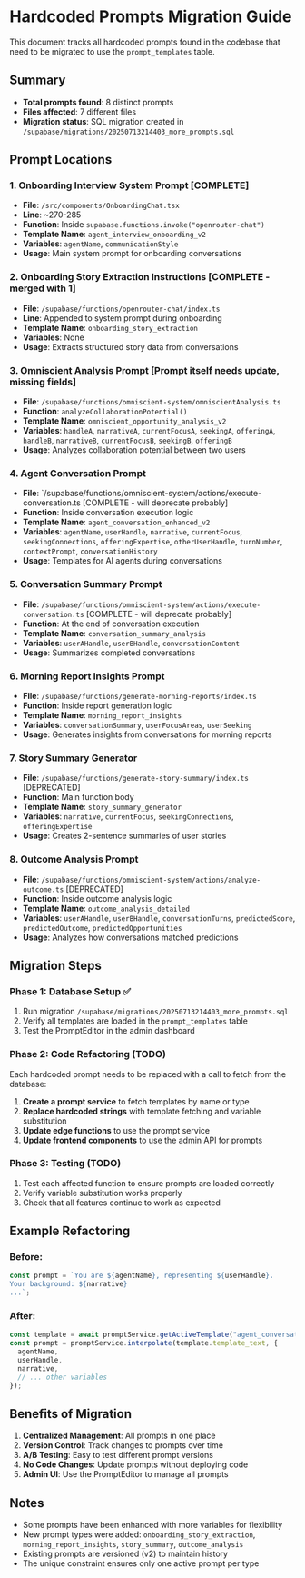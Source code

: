 # Hardcoded Prompts Migration Guide

This document tracks all hardcoded prompts found in the codebase that need to be migrated to use the `prompt_templates` table.

## Summary

- **Total prompts found**: 8 distinct prompts
- **Files affected**: 7 different files
- **Migration status**: SQL migration created in `/supabase/migrations/20250713214403_more_prompts.sql`

## Prompt Locations

### 1. Onboarding Interview System Prompt [COMPLETE]

- **File**: `/src/components/OnboardingChat.tsx`
- **Line**: ~270-285
- **Function**: Inside `supabase.functions.invoke("openrouter-chat")`
- **Template Name**: `agent_interview_onboarding_v2`
- **Variables**: `agentName`, `communicationStyle`
- **Usage**: Main system prompt for onboarding conversations

### 2. Onboarding Story Extraction Instructions [COMPLETE - merged with 1]

- **File**: `/supabase/functions/openrouter-chat/index.ts`
- **Line**: Appended to system prompt during onboarding
- **Template Name**: `onboarding_story_extraction`
- **Variables**: None
- **Usage**: Extracts structured story data from conversations

### 3. Omniscient Analysis Prompt [Prompt itself needs update, missing fields]

- **File**: `/supabase/functions/omniscient-system/omniscientAnalysis.ts`
- **Function**: `analyzeCollaborationPotential()`
- **Template Name**: `omniscient_opportunity_analysis_v2`
- **Variables**: `handleA`, `narrativeA`, `currentFocusA`, `seekingA`, `offeringA`, `handleB`, `narrativeB`, `currentFocusB`, `seekingB`, `offeringB`
- **Usage**: Analyzes collaboration potential between two users

### 4. Agent Conversation Prompt

- **File**: `/supabase/functions/omniscient-system/actions/execute-conversation.ts [COMPLETE - will deprecate probably]
- **Function**: Inside conversation execution logic
- **Template Name**: `agent_conversation_enhanced_v2`
- **Variables**: `agentName`, `userHandle`, `narrative`, `currentFocus`, `seekingConnections`, `offeringExpertise`, `otherUserHandle`, `turnNumber`, `contextPrompt`, `conversationHistory`
- **Usage**: Templates for AI agents during conversations

### 5. Conversation Summary Prompt

- **File**: `/supabase/functions/omniscient-system/actions/execute-conversation.ts` [COMPLETE - will deprecate probably]
- **Function**: At the end of conversation execution
- **Template Name**: `conversation_summary_analysis`
- **Variables**: `userAHandle`, `userBHandle`, `conversationContent`
- **Usage**: Summarizes completed conversations

### 6. Morning Report Insights Prompt

- **File**: `/supabase/functions/generate-morning-reports/index.ts`
- **Function**: Inside report generation logic
- **Template Name**: `morning_report_insights`
- **Variables**: `conversationSummary`, `userFocusAreas`, `userSeeking`
- **Usage**: Generates insights from conversations for morning reports

### 7. Story Summary Generator

- **File**: `/supabase/functions/generate-story-summary/index.ts` [DEPRECATED]
- **Function**: Main function body
- **Template Name**: `story_summary_generator`
- **Variables**: `narrative`, `currentFocus`, `seekingConnections`, `offeringExpertise`
- **Usage**: Creates 2-sentence summaries of user stories

### 8. Outcome Analysis Prompt

- **File**: `/supabase/functions/omniscient-system/actions/analyze-outcome.ts` [DEPRECATED]
- **Function**: Inside outcome analysis logic
- **Template Name**: `outcome_analysis_detailed`
- **Variables**: `userAHandle`, `userBHandle`, `conversationTurns`, `predictedScore`, `predictedOutcome`, `predictedOpportunities`
- **Usage**: Analyzes how conversations matched predictions

## Migration Steps

### Phase 1: Database Setup ✅

1. Run migration `/supabase/migrations/20250713214403_more_prompts.sql`
2. Verify all templates are loaded in the `prompt_templates` table
3. Test the PromptEditor in the admin dashboard

### Phase 2: Code Refactoring (TODO)

Each hardcoded prompt needs to be replaced with a call to fetch from the database:

1. **Create a prompt service** to fetch templates by name or type
2. **Replace hardcoded strings** with template fetching and variable substitution
3. **Update edge functions** to use the prompt service
4. **Update frontend components** to use the admin API for prompts

### Phase 3: Testing (TODO)

1. Test each affected function to ensure prompts are loaded correctly
2. Verify variable substitution works properly
3. Check that all features continue to work as expected

## Example Refactoring

### Before:

```typescript
const prompt = `You are ${agentName}, representing ${userHandle}.
Your background: ${narrative}
...`;
```

### After:

```typescript
const template = await promptService.getActiveTemplate("agent_conversation");
const prompt = promptService.interpolate(template.template_text, {
  agentName,
  userHandle,
  narrative,
  // ... other variables
});
```

## Benefits of Migration

1. **Centralized Management**: All prompts in one place
2. **Version Control**: Track changes to prompts over time
3. **A/B Testing**: Easy to test different prompt versions
4. **No Code Changes**: Update prompts without deploying code
5. **Admin UI**: Use the PromptEditor to manage all prompts

## Notes

- Some prompts have been enhanced with more variables for flexibility
- New prompt types were added: `onboarding_story_extraction`, `morning_report_insights`, `story_summary`, `outcome_analysis`
- Existing prompts are versioned (v2) to maintain history
- The unique constraint ensures only one active prompt per type

